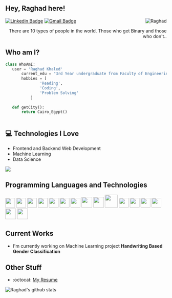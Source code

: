 ## Hey, Raghad here!


<img src = 'https://github.com/Raghad-Khaled/Raghad-Khaled/tree/master/images/raghad.gif' alt = 'Raghad' align='right'/>

[![Linkedin Badge](https://img.shields.io/badge/-RaghadKhaled-blue?style=flat-square&logo=Linkedin&logoColor=white&link=https://www.linkedin.com/in/Raghad-Khaled)](https://www.linkedin.com/in/Rghad-Khaled) [![Gmail Badge](https://img.shields.io/badge/-raghad200059@gmail.com-c14438?style=flat-square&logo=Gmail&logoColor=white&link=mailto:raghad200059@gmail.com)](mailto:raghad200059@gmail.com)

<div style="text-align: right">There are 10 types of people in the world. Those who get Binary and those who don't.. </div>

 ## Who am I?
 ```python
 class WhoAmI:
 	user = 'Raghad Khaled'
		current_edu = "3rd Year undergraduate from Faculty of Engineering Cairo University, Giza."
		hobbies = [
				'Reading',
				'Coding',
				'Problem Solving'
			]
	
	def getCity():
		return Cairo_Egypt()
		
 ```

## :computer: Technologies I Love

* Frontend and Backend Web Development
* Machine Learning
* Data Science

<img src = "https://github-readme-stats.vercel.app/api/top-langs/?username=Raghad-Khaled&layout=compact">

## Programming Languages and Technologies
<img src = 'https://github.com/Raghad-Khaled/Raghad-Khaled/tree/master/images/c-original.svg' width='30'/>
<img src = 'https://github.com/Raghad-Khaled/Raghad-Khaled/tree/master/images/cpp.svg' width='30'/> 
<img src = 'https://github.com/Raghad-Khaled/Raghad-Khaled/tree/master/images/python2.png' height='30'/>
<img src = 'https://github.com/Raghad-Khaled/Raghad-Khaled/tree/master/images/html.svg' width='30'/>
<img src='https://github.com/Raghad-Khaled/Raghad-Khaled/tree/master/images/java.svg' width='30'/>
<img src = 'https://github.com/Raghad-Khaled/Raghad-Khaled/tree/master/images/css.svg' width='30'/>
<img src = 'https://github.com/Raghad-Khaled/Raghad-Khaled/tree/master/images/js.svg' width='30'/>
<img src = 'https://github.com/Raghad-Khaled/Raghad-Khaled/tree/master/images/bootstrap.svg' width='33'/> 
<img src = 'https://github.com/Raghad-Khaled/Raghad-Khaled/tree/master/images/dart.svg' width='33'/>
<img src = 'https://github.com/Raghad-Khaled/Raghad-Khaled/tree/master/images/php.svg' width='40'/>
<img src = 'https://github.com/Raghad-Khaled/Raghad-Khaled/tree/master/images/sql.svg' width='30'/> 
 <img src = 'https://github.com/Raghad-Khaled/Raghad-Khaled/tree/master/images/matlab.png' width='30'/>
 <img src = 'https://github.com/Raghad-Khaled/Raghad-Khaled/tree/master/images/flask.png' width='30'/>
 <img src = 'https://github.com/Raghad-Khaled/Raghad-Khaled/tree/master/images/git.svg' width='30'/>
 <img src = 'https://github.com/Raghad-Khaled/Raghad-Khaled/tree/master/images/react.svg' width='33'/>
 <img src = 'https://github.com/Raghad-Khaled/Raghad-Khaled/tree/master/images/docker.png' width='33'/>
 

 
## Current Works
 * I'm currently working on Machine Learning project **Handwriting Based Gender Classification**
 
## Other Stuff
  - :octocat: [My Resume](https://drive.google.com/file/d/1nLWrgPqiO4Ag0H9-5VQ19li-f-6PYVx9/view?usp=sharing)

![Raghad's github stats](https://github-readme-stats.vercel.app/api?username=Raghad-Khaled&show_icons=true&hide=[%22issues%22])
 
 